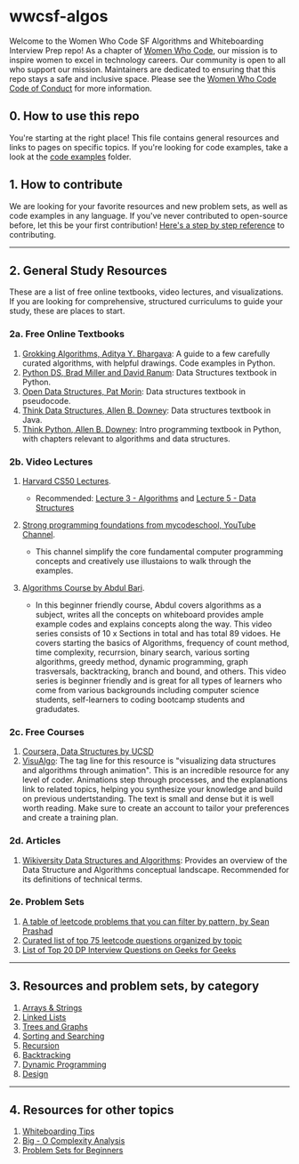 # wwcsf-algos

Welcome to the Women Who Code SF Algorithms and Whiteboarding Interview Prep repo! As a chapter of [Women Who Code](https://www.womenwhocode.com), our mission is to inspire women to excel in technology careers. Our community is open to all who support our mission. Maintainers are dedicated to ensuring that this repo stays a safe and inclusive space. Please see the [Women Who Code Code of Conduct](https://www.womenwhocode.com/codeofconduct) for more information.

## 0. How to use this repo

You're starting at the right place! This file contains general resources and links to pages on specific topics.
If you're looking for code examples, take a look at the [code examples](https://github.com/WomenWhoCode/wwcsf-algos/blob/master/code-examples) folder.

## 1. How to contribute

We are looking for your favorite resources and new problem sets, as well as code examples in any language. If you've never contributed to open-source before, let this be your first contribution! [Here's a step by step reference](https://akrabat.com/the-beginners-guide-to-contributing-to-a-github-project/) to contributing.

---

## 2. General Study Resources

These are a list of free online textbooks, video lectures, and visualizations. If you are looking for comprehensive, structured curriculums to guide your study, these are places to start.

### 2a. Free Online Textbooks

1. [Grokking Algorithms, Aditya Y. Bhargava](https://livebook.manning.com/book/grokking-algorithms/about-this-book/): A guide to a few carefully curated algorithms, with helpful drawings. Code examples in Python.
2. [Python DS, Brad Miller and David Ranum](https://runestone.academy/runestone/books/published/pythonds/index.html): Data Structures textbook in Python.
3. [Open Data Structures, Pat Morin](https://opendatastructures.org/ods-python/): Data structures textbook in pseudocode.
4. [Think Data Structures, Allen B. Downey](http://greenteapress.com/thinkdast/thinkdast.pdf): Data structures textbook in Java.
5. [Think Python, Allen B. Downey](http://greenteapress.com/thinkpython2/html/index.html): Intro programming textbook in Python, with chapters relevant to algorithms and data structures.

### 2b. Video Lectures

1. [Harvard CS50 Lectures](https://www.youtube.com/playlist?list=PLhQjrBD2T381L3iZyDTxRwOBuUt6m1FnW).

   - Recommended: [Lecture 3 - Algorithms](https://www.youtube.com/watch?v=fykrlqbV9wM&list=PLhQjrBD2T381L3iZyDTxRwOBuUt6m1FnW&t=0s) and [Lecture 5 - Data Structures](https://www.youtube.com/watch?v=4IrUAqYKjIA&list=PLhQjrBD2T381L3iZyDTxRwOBuUt6m1FnW&t=0s)

2. [Strong programming foundations from mycodeschool, YouTube Channel](https://www.youtube.com/channel/UClEEsT7DkdVO_fkrBw0OTrA).

   - This channel simplify the core fundamental computer programming concepts and creatively use illustaions to walk through the examples.

3. [Algorithms Course by Abdul Bari](https://www.youtube.com/watch?v=0IAPZzGSbME&list=PLDN4rrl48XKpZkf03iYFl-O29szjTrs_O).
   - In this beginner friendly course, Abdul covers algorithms as a subject, writes all the concepts on whiteboard provides ample example codes and explains concepts along the way. This video series consists of 10 x Sections in total and has total 89 vidoes. He covers starting the basics of Algorithms, frequency of count method, time complexity, recurrsion, binary search, various sorting algorithms, greedy method, dynamic programming, graph trasversals, backtracking, branch and bound, and others. This video series is beginner friendly and is great for all types of learners who come from various backgrounds including computer science students, self-learners to coding bootcamp students and gradudates.

### 2c. Free Courses

1.  [Coursera, Data Structures by UCSD](https://www.coursera.org/learn/data-structures/home/welcome)
2.  [VisuAlgo](https://visualgo.net/en): The tag line for this resource is "visualizing data structures and algorithms through animation". This is an incredible resource for any level of coder. Animations step through processes, and the explanations link to related topics, helping you synthesize your knowledge and build on previous undertstanding. The text is small and dense but it is well worth reading. Make sure to create an account to tailor your preferences and create a training plan.

### 2d. Articles

1.  [Wikiversity Data Structures and Algorithms](https://en.wikiversity.org/wiki/Data_Structures_and_Algorithms): Provides an overview of the Data Structure and Algorithms conceptual landscape. Recommended for its definitions of technical terms.

### 2e. Problem Sets

1.  [A table of leetcode problems that you can filter by pattern, by Sean Prashad](https://seanprashad.com/leetcode-patterns/)
2.  [Curated list of top 75 leetcode questions organized by topic](https://www.teamblind.com/post/New-Year-Gift---Curated-List-of-Top-75-LeetCode-Questions-to-Save-Your-Time-OaM1orEU)
3.  [List of Top 20 DP Interview Questions on Geeks for Geeks](https://www.geeksforgeeks.org/top-20-dynamic-programming-interview-questions/)

---

## 3. Resources and problem sets, by category

1. [Arrays & Strings](https://github.com/WomenWhoCode/wwcsf-algos/blob/master/topics/arrays-strings.md)
2. [Linked Lists](https://github.com/WomenWhoCode/wwcsf-algos/blob/master/topics/linked-lists.md)
3. [Trees and Graphs](https://github.com/WomenWhoCode/wwcsf-algos/blob/master/topics/trees-graphs.md)
4. [Sorting and Searching](https://github.com/WomenWhoCode/wwcsf-algos/blob/master/topics/sorting-searching.md)
5. [Recursion](https://github.com/WomenWhoCode/wwcsf-algos/blob/master/topics/recursion.md)
6. [Backtracking](https://github.com/WomenWhoCode/wwcsf-algos/blob/master/topics/backtracking.md)
7. [Dynamic Programming](https://github.com/WomenWhoCode/wwcsf-algos/blob/master/topics/dynamic-programming.md)
8. [Design](https://github.com/WomenWhoCode/wwcsf-algos/blob/master/topics/design.md)

---

## 4. Resources for other topics

1. [Whiteboarding Tips](https://github.com/WomenWhoCode/wwcsf-algos/blob/master/topics/whiteboarding.md)
2. [Big - O Complexity Analysis](https://github.com/WomenWhoCode/wwcsf-algos/blob/master/topics/big-O.md)
3. [Problem Sets for Beginners](https://github.com/WomenWhoCode/wwcsf-algos/blob/master/topics/beginnerQs.md)
